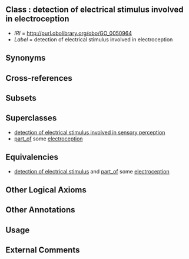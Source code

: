 
## Class : detection of electrical stimulus involved in electroception

 * *IRI* = http://purl.obolibrary.org/obo/GO_0050964
 * *Label* = detection of electrical stimulus involved in electroception

## Synonyms


## Cross-references


## Subsets


## Superclasses

 * [detection of electrical stimulus involved in sensory perception](../../GO/63/GO_0050963.md)
 * [part_of](../../BFO/50/BFO_0000050.md) some [electroception](../../GO/56/GO_0050956.md)

## Equivalencies

 * [detection of electrical stimulus](../../GO/81/GO_0050981.md) and [part_of](../../BFO/50/BFO_0000050.md) some [electroception](../../GO/56/GO_0050956.md)

## Other Logical Axioms


## Other Annotations


## Usage


## External Comments

